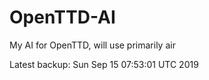 # OpenTTD-AI
My AI for OpenTTD, will use primarily air

Latest backup: Sun Sep 15 07:53:01 UTC 2019

